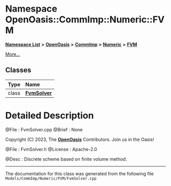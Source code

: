 

# Namespace OpenOasis::CommImp::Numeric::FVM



[**Namespace List**](namespaces.md) **>** [**OpenOasis**](namespace_open_oasis.md) **>** [**CommImp**](namespace_open_oasis_1_1_comm_imp.md) **>** [**Numeric**](namespace_open_oasis_1_1_comm_imp_1_1_numeric.md) **>** [**FVM**](namespace_open_oasis_1_1_comm_imp_1_1_numeric_1_1_f_v_m.md)



[More...](#detailed-description)
















## Classes

| Type | Name |
| ---: | :--- |
| class | [**FvmSolver**](class_open_oasis_1_1_comm_imp_1_1_numeric_1_1_f_v_m_1_1_fvm_solver.md) <br> |


















































# Detailed Description



 @File : FvmSolver.cpp @Brief : None



 Copyright (C) 2023, The [**OpenOasis**](namespace_open_oasis.md) Contributors. Join us in the Oasis!


@File : FvmSolver.h @License : Apache-2.0


@Desc : Discrete scheme based on finite volume method. 


    

------------------------------
The documentation for this class was generated from the following file `Models/CommImp/Numeric/FVM/FvmSolver.cpp`

